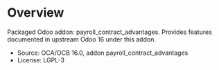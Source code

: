 # Overview

Packaged Odoo addon: payroll_contract_advantages. Provides features documented in upstream Odoo 16 under this addon.

- Source: OCA/OCB 16.0, addon payroll_contract_advantages
- License: LGPL-3
